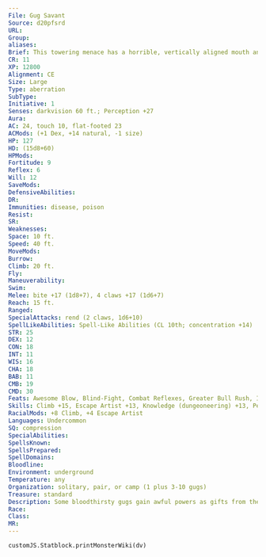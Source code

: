 ```yaml
---
File: Gug Savant
Source: d20pfsrd
URL: 
Group: 
aliases: 
Brief: This towering menace has a horrible, vertically aligned mouth and arms that split at the elbows into twin clawed hands. The blessings of its evil god have made this specimen more twisted than its lesser bretheren.
CR: 11
XP: 12800
Alignment: CE
Size: Large
Type: aberration
SubType: 
Initiative: 1
Senses: darkvision 60 ft.; Perception +27
Aura: 
AC: 24, touch 10, flat-footed 23
ACMods: (+1 Dex, +14 natural, -1 size)
HP: 127
HD: (15d8+60)
HPMods: 
Fortitude: 9
Reflex: 6
Will: 12
SaveMods: 
DefensiveAbilities: 
DR: 
Immunities: disease, poison
Resist: 
SR: 
Weaknesses: 
Space: 10 ft.
Speed: 40 ft.
MoveMods: 
Burrow: 
Climb: 20 ft.
Fly: 
Maneuverability: 
Swim: 
Melee: bite +17 (1d8+7), 4 claws +17 (1d6+7)
Reach: 15 ft.
Ranged: 
SpecialAttacks: rend (2 claws, 1d6+10)
SpellLikeAbilities: Spell-Like Abilities (CL 10th; concentration +14)  1/day-invisibility, spike stones (DC 18), transmute rock to mud (DC 19), unholy blight(DC 18)
STR: 25
DEX: 12
CON: 18
INT: 11
WIS: 16
CHA: 18
BAB: 11
CMB: 19
CMD: 30
Feats: Awesome Blow, Blind-Fight, Combat Reflexes, Greater Bull Rush, Improved Bull Rush, Lunge, Power Attack, Skill Focus (Perception)
Skills: Climb +15, Escape Artist +13, Knowledge (dungeoneering) +13, Perception +27, Stealth +15, Survival +21
RacialMods: +8 Climb, +4 Escape Artist
Languages: Undercommon
SQ: compression
SpecialAbilities: 
SpellsKnown: 
SpellsPrepared: 
SpellDomains: 
Bloodline: 
Environment: underground
Temperature: any
Organization: solitary, pair, or camp (1 plus 3-10 gugs)
Treasure: standard
Description: Some bloodthirsty gugs gain awful powers as gifts from their alien patrons. These monsters are known as savants. Some become actual clerics or oracles of their mad gods-strange powers of darkness, insanity, and blood.
Race: 
Class: 
MR: 
---
```

```dataviewjs
customJS.Statblock.printMonsterWiki(dv)
```
